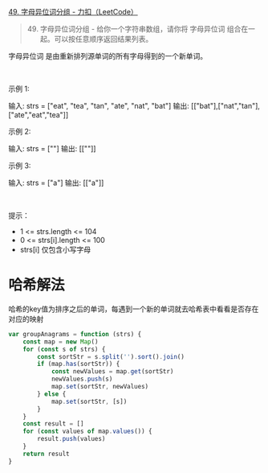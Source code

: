 [49. 字母异位词分组 - 力扣（LeetCode）](https://leetcode.cn/problems/group-anagrams/description/?envType=study-plan-v2&envId=top-100-liked)

> 49. 字母异位词分组 - 给你一个字符串数组，请你将 字母异位词 组合在一起。可以按任意顺序返回结果列表。

字母异位词 是由重新排列源单词的所有字母得到的一个新单词。

 

示例 1:


输入: strs = ["eat", "tea", "tan", "ate", "nat", "bat"]
输出: [["bat"],["nat","tan"],["ate","eat","tea"]]

示例 2:


输入: strs = [""]
输出: [[""]]


示例 3:


输入: strs = ["a"]
输出: [["a"]]

 

提示：

 * 1 <= strs.length <= 104
 * 0 <= strs[i].length <= 100
 * strs[i] 仅包含小写字母

# 哈希解法

哈希的key值为排序之后的单词，每遇到一个新的单词就去哈希表中看看是否存在对应的映射

```js
var groupAnagrams = function (strs) {
    const map = new Map()
    for (const s of strs) {
        const sortStr = s.split('').sort().join()
        if (map.has(sortStr)) {
            const newValues = map.get(sortStr)
            newValues.push(s)
            map.set(sortStr, newValues)
        } else {
            map.set(sortStr, [s])
        }
    }
    const result = []
    for (const values of map.values()) {
        result.push(values)
    }
    return result
}

```
